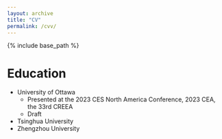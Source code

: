 ```yaml
---
layout: archive
title: "CV"
permalink: /cvv/
---
```


{% include base_path %}

Education
======
* University of Ottawa
  * Presented at the 2023 CES North America Conference, 2023 CEA, the 33rd CREEA
  * Draft
* Tsinghua University
* Zhengzhou University



